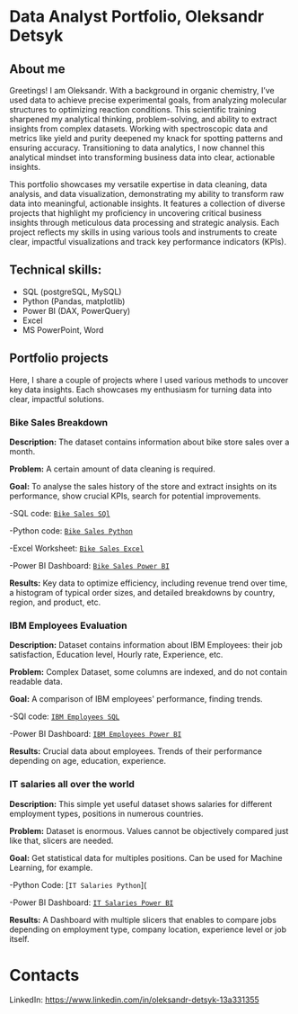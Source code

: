 # Data Analyst Portfolio, Oleksandr Detsyk
## About me
Greetings! 
I am Oleksandr. With a background in organic chemistry, I’ve used data to achieve precise experimental goals, from analyzing molecular structures to optimizing reaction conditions. This scientific training sharpened my analytical thinking, problem-solving, and ability to extract insights from complex datasets. Working with spectroscopic data and metrics like yield and purity deepened my knack for spotting patterns and ensuring accuracy. Transitioning to data analytics, I now channel this analytical mindset into transforming business data into clear, actionable insights.

This portfolio showcases my versatile expertise in data cleaning, data analysis, and data visualization, demonstrating my ability to transform raw data into meaningful, actionable insights. It features a collection of diverse projects that highlight my proficiency in uncovering critical business insights through meticulous data processing and strategic analysis. 
Each project reflects my skills in using various tools and instruments to create clear, impactful visualizations and track key performance indicators (KPIs).

## Technical skills:
- SQL (postgreSQL, MySQL)
- Python (Pandas, matplotlib)
- Power BI (DAX, PowerQuery)
- Excel
- MS PowerPoint, Word

## Portfolio projects
Here, I share a couple of projects where I used various methods to uncover key data insights. Each showcases my enthusiasm for turning data into clear, impactful solutions.

### Bike Sales Breakdown
  **Description:** The dataset contains information about bike store sales over a month.
  
  **Problem:** A certain amount of data cleaning is required. 
  
  **Goal:** To analyse the sales history of the store and extract insights on its performance, show crucial KPIs, search for potential improvements.
  
  -SQL code: [`Bike Sales SQl`](https://github.com/SashaD826/Portfolio/blob/main/bike_sales_mysql.sql)
  
  -Python code: [`Bike Sales Python`](https://github.com/SashaD826/Portfolio/blob/main/bike_sales.ipynb)
  
  -Excel Worksheet: [`Bike Sales Excel`](https://github.com/SashaD826/Portfolio/blob/main/bike_sales_data.xlsx)
  
  -Power BI Dashboard: [`Bike Sales Power BI`](https://github.com/SashaD826/Portfolio/blob/main/bike_sales_bi.pbix)

  **Results:** Key data to optimize efficiency, including revenue trend over time, a histogram of typical order sizes, and detailed breakdowns by country, region, and product, etc.
 ### IBM Employees Evaluation
  **Description:** Dataset contains information about IBM Employees: their job satisfaction, Education level, Hourly rate, Experience, etc.

  **Problem:** Complex Dataset, some columns are indexed, and do not contain readable data.

  **Goal:** A comparison of IBM employees' performance, finding trends.

  -SQl code: [`IBM Employees SQL`](https://github.com/SashaD826/Portfolio/blob/main/ibm_employees_mysql.sql)

  -Power BI Dashboard: [`IBM Employees Power BI`](https://github.com/SashaD826/Portfolio/blob/main/ibm_employees_bi.pbix)

  **Results:** Crucial data about employees. Trends of their performance depending on age, education, experience.

 ### IT salaries all over the world
  **Description:** This simple yet useful dataset shows salaries for different employment types, positions in numerous countries.

  **Problem:** Dataset is enormous. Values cannot be objectively compared just like that, slicers are needed.

  **Goal:** Get statistical data for multiples positions. Can be used for Machine Learning, for example.

  -Python Code: [`IT Salaries Python`](

  -Power BI Dashboard: [`IT Salaries Power BI`](https://github.com/SashaD826/Portfolio/blob/main/it_salaries_bi.pbix)

  **Results:** A Dashboard with multiple slicers that enables to compare jobs depending on employment type, company location, experience level or job itself.
# Contacts
LinkedIn: https://www.linkedin.com/in/oleksandr-detsyk-13a331355

